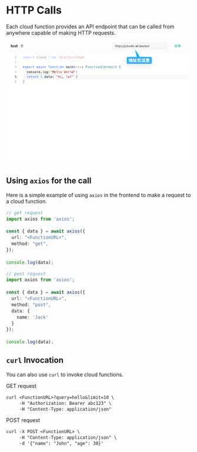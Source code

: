 # HTTP Calls

Each cloud function provides an API endpoint that can be called from anywhere capable of making HTTP requests.

![function-url](../../doc-images/function-url.png)

## Using `axios` for the call

Here is a simple example of using `axios` in the frontend to make a request to a cloud function.

```typescript
// get request
import axios from 'axios';

const { data } = await axios({
  url: "<FunctionURL>",
  method: "get",
});

console.log(data);
```

```typescript
// post request
import axios from 'axios';

const { data } = await axios({
  url: "<FunctionURL>",
  method: "post",
  data: {
    name: 'Jack'
  }
});

console.log(data);
```

## `curl` Invocation

You can also use `curl` to invoke cloud functions.

GET request

```shell
curl <FunctionURL>?query=hello&limit=10 \
     -H "Authorization: Bearer abc123" \
     -H "Content-Type: application/json"
```

POST request

```shell
curl -X POST <FunctionURL> \
     -H "Content-Type: application/json" \
     -d '{"name": "John", "age": 30}'
```